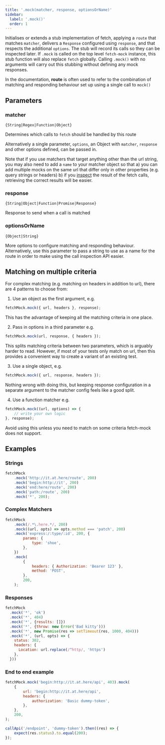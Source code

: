 ```yaml
---
title: '.mock(matcher, response, optionsOrName)'
sidebar:
  label: '.mock()'
  order: 1
---
```


Initialises or extends a stub implementation of fetch, applying a `route` that matches `matcher`, delivers a `Response` configured using `response`, and that respects the additional `options`. The stub will record its calls so they can be inspected later. If `.mock` is called on the top level `fetch-mock` instance, this stub function will also replace `fetch` globally. Calling `.mock()` with no arguments will carry out this stubbing without defining any mock responses.

In the documentation, **route** is often used to refer to the combination of matching and responding behaviour set up using a single call to `mock()`

## Parameters

### matcher

`{String|Regex|Function|Object}`

Determines which calls to `fetch` should be handled by this route

Alternatively a single parameter, `options`, an Object with `matcher`, `response` and other options defined, can be passed in.

Note that if you use matchers that target anything other than the url string, you may also need to add a `name` to your matcher object so that a) you can add multiple mocks on the same url that differ only in other properties (e.g. query strings or headers) b) if you [inspect](#api-inspectionfundamentals) the result of the fetch calls, retrieving the correct results will be easier.

### response

`{String|Object|Function|Promise|Response}`

Response to send when a call is matched

### optionsOrName

`{Object|String}`

More options to configure matching and responding behaviour. Alternatively, use this parameter to pass a string to use as a name for the route in order to make using the call inspection API easier.

## Matching on multiple criteria

For complex matching (e.g. matching on headers in addition to url), there are 4 patterns to choose from:

1. Use an object as the first argument, e.g.

```js
fetchMock.mock({ url, headers }, response);
```
This has the advantage of keeping all the matching criteria in one place. 

2. Pass in options in a third parameter e.g.

```js
fetchMock.mock(url, response, { headers });
```
This splits matching criteria between two parameters, which is arguably harder to read. However, if most of your tests only match on url, then this provides a convenient way to create a variant of an existing test. 

3. Use a single object, e.g.

```js
fetchMock.mock({ url, response, headers });
```
Nothing wrong with doing this, but keeping response configuration in a separate argument to the matcher config feels like a good split. 

4. Use a function matcher e.g.

```js
fetchMock.mock((url, options) => {
	// write your own logic
}, response);
```
Avoid using this unless you need to match on some criteria fetch-mock does not support.

## Examples

### Strings

```js
fetchMock
	.mock('http://it.at.here/route', 200)
	.mock('begin:http://it', 200)
	.mock('end:here/route', 200)
	.mock('path:/route', 200)
	.mock('*', 200);
```

### Complex Matchers

```js
fetchMock
	.mock(/.*\.here.*/, 200)
	.mock((url, opts) => opts.method === 'patch', 200)
	.mock('express:/:type/:id', 200, {
		params: {
			type: 'shoe',
		},
	})
	.mock(
		{
			headers: { Authorization: 'Bearer 123' },
			method: 'POST',
		},
		200,
	);
```

### Responses

```js
fetchMock
  .mock('*', 'ok')
  .mock('*', 404)
  .mock('*', {results: []})
  .mock('*', {throw: new Error('Bad kitty')))
  .mock('*', new Promise(res => setTimeout(res, 1000, 404)))
  .mock('*', (url, opts) => {
    status: 302,
    headers: {
      Location: url.replace(/^http/, 'https')
    },
  }))
```

### End to end example

```js
fetchMock.mock('begin:http://it.at.here/api', 403).mock(
	{
		url: 'begin:http://it.at.here/api',
		headers: {
			authorization: 'Basic dummy-token',
		},
	},
	200,
);

callApi('/endpoint', 'dummy-token').then((res) => {
	expect(res.status).to.equal(200);
});
```
